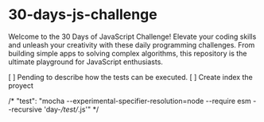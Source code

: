 # 30-days-js-challenge
Welcome to the 30 Days of JavaScript Challenge! Elevate your coding skills and unleash your creativity with these daily programming challenges. From building simple apps to solving complex algorithms, this repository is the ultimate playground for JavaScript enthusiasts.

[ ] Pending to describe how the tests can be executed.
[ ] Create index the proyect


/* "test": "mocha --experimental-specifier-resolution=node --require esm --recursive 'day-*/test/*.js'" */

